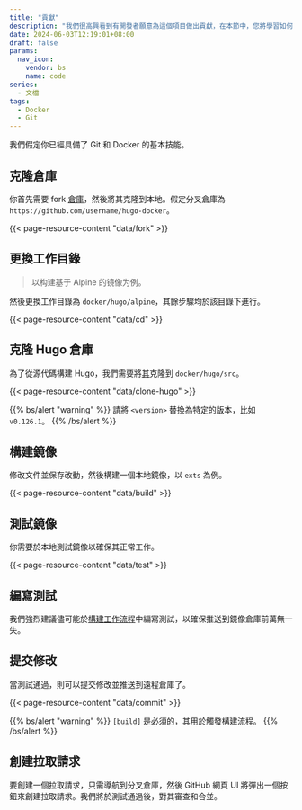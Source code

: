 ```yaml
---
title: "貢獻"
description: "我們很高興看到有開發者願意為這個項目做出貢獻，在本節中，您將學習如何在本地環境中構建和測試映像，然後將更改提交到我們的倉庫中。"
date: 2024-06-03T12:19:01+08:00
draft: false
params:
  nav_icon:
    vendor: bs
    name: code
series:
  - 文檔
tags:
  - Docker
  - Git
---
```


我們假定你已經具備了 Git 和 Docker 的基本技能。

## 克隆倉庫

你首先需要 fork [倉庫](https://github.com/hugomods/docker)，然後將其克隆到本地。假定分叉倉庫為  `https://github.com/username/hugo-docker`。

{{< page-resource-content "data/fork" >}}

## 更換工作目錄

> 以构建基于 Alpine 的镜像为例。

然後更換工作目錄為 `docker/hugo/alpine`，其餘步驟均於該目錄下進行。

{{< page-resource-content "data/cd" >}}

## 克隆 Hugo 倉庫

為了從源代碼構建 Hugo，我們需要將[其](https://github.com/gohugoio/hugo)克隆到 `docker/hugo/src`。

{{< page-resource-content "data/clone-hugo" >}}

{{% bs/alert "warning" %}}
請將 `<version>` 替換為特定的版本，比如 `v0.126.1`。
{{% /bs/alert %}}

## 構建鏡像

修改文件並保存改動，然後構建一個本地鏡像，以 `exts` 為例。

{{< page-resource-content "data/build" >}}

## 測試鏡像

你需要於本地測試鏡像以確保其正常工作。

{{< page-resource-content "data/test" >}}

## 編寫測試

我們強烈建議儘可能於[構建工作流程](https://github.com/hugomods/docker/blob/main/.github/workflows/build.yml)中編寫測試，以確保推送到鏡像倉庫前萬無一失。

## 提交修改

當測試通過，則可以提交修改並推送到遠程倉庫了。

{{< page-resource-content "data/commit" >}}

{{% bs/alert "warning" %}}
`[build]` 是必須的，其用於觸發構建流程。
{{% /bs/alert %}}

## 創建拉取請求

要創建一個拉取請求，只需導航到分叉倉庫，然後 GitHub 網頁 UI 將彈出一個按鈕來創建拉取請求。我們將於測試通過後，對其審查和合並。
